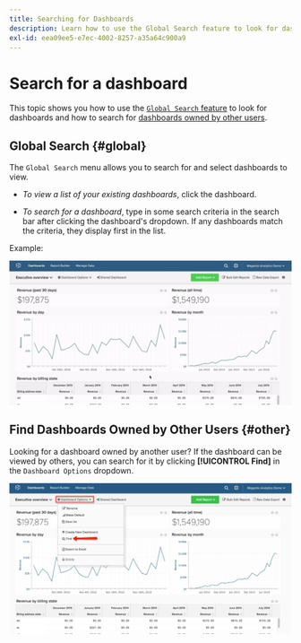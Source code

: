 ```yaml
---
title: Searching for Dashboards
description: Learn how to use the Global Search feature to look for dashboards and how to search for dashboards owned by other users.
exl-id: eea09ee5-e7ec-4002-8257-a35a64c900a9
---
```

# Search for a dashboard

This topic shows you how to use the [`Global Search` feature](#global) to look for dashboards and how to search for [dashboards owned by other users](#other).

## Global Search {#global}

The `Global Search` menu allows you to search for and select dashboards to view.

* *To view a list of your existing dashboards*, click the dashboard.

* *To search for a dashboard*, type in some search criteria in the search bar after clicking the dashboard's dropdown. If any dashboards match the criteria, they display first in the list.

Example:

![dashboard global search](../../assets/dboard-global-search.gif)

## Find Dashboards Owned by Other Users {#other}

Looking for a dashboard owned by another user? If the dashboard can be viewed by others, you can search for it by clicking **[!UICONTROL Find]** in the `Dashboard Options` dropdown.

![find dashboards](../../assets/find-dboards-other-owners.png)
